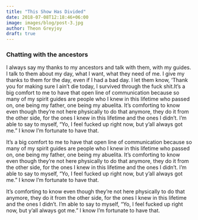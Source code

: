 ```yaml
---
title: "This Show Has Divided"
date: 2018-07-08T12:18:46+06:00
image: images/blog/post-3.jpg
author: Theon Greyjoy
draft: true
---
```


### Chatting with the ancestors

I always say my thanks to my ancestors and talk with them, with my guides. I talk to them about my day, what I want, what they need of me. I give my thanks to them for the day, even if I had a bad day. I let them know, ‘Thank you for making sure I ain’t die today, I survived through the fuck shit.It’s a big comfort to me to have that open line of communication because so many of my spirit guides are people who I knew in this lifetime who passed on, one being my father, one being my abuelita. It’s comforting to know even though they’re not here physically to do that anymore, they do it from the other side, for the ones I knew in this lifetime and the ones I didn’t. I’m able to say to myself, “Yo, I feel fucked up right now, but y’all always got me.” I know I’m fortunate to have that.

It’s a big comfort to me to have that open line of communication because so many of my spirit guides are people who I knew in this lifetime who passed on, one being my father, one being my abuelita. It’s comforting to know even though they’re not here physically to do that anymore, they do it from the other side, for the ones I knew in this lifetime and the ones I didn’t. I’m able to say to myself, “Yo, I feel fucked up right now, but y’all always got me.” I know I’m fortunate to have that.

It’s comforting to know even though they’re not here physically to do that anymore, they do it from the other side, for the ones I knew in this lifetime and the ones I didn’t. I’m able to say to myself, “Yo, I feel fucked up right now, but y’all always got me.” I know I’m fortunate to have that.